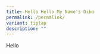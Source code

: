 ```yaml
---
title: Hello Hello My Name's Dibo
permalink: /permalink/
variant: tiptap
description: ""
---
```

<p>Hello</p>